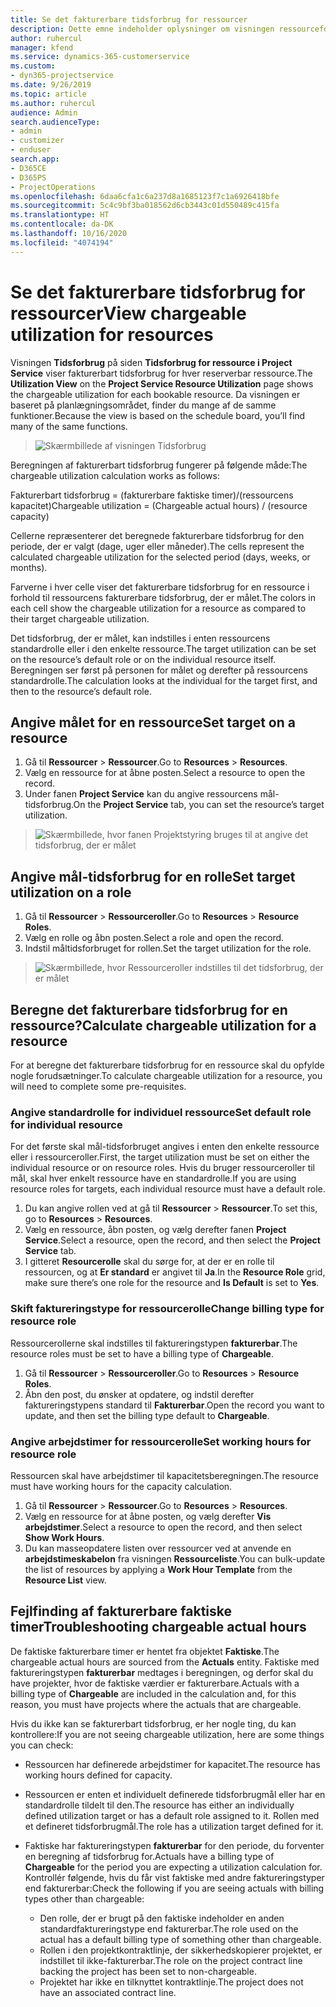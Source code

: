 ```yaml
---
title: Se det fakturerbare tidsforbrug for ressourcer
description: Dette emne indeholder oplysninger om visningen ressourceforbrug.
author: ruhercul
manager: kfend
ms.service: dynamics-365-customerservice
ms.custom:
- dyn365-projectservice
ms.date: 9/26/2019
ms.topic: article
ms.author: ruhercul
audience: Admin
search.audienceType:
- admin
- customizer
- enduser
search.app:
- D365CE
- D365PS
- ProjectOperations
ms.openlocfilehash: 6daa6cfa1c6a237d8a1685123f7c1a6926418bfe
ms.sourcegitcommit: 5c4c9bf3ba018562d6cb3443c01d550489c415fa
ms.translationtype: HT
ms.contentlocale: da-DK
ms.lasthandoff: 10/16/2020
ms.locfileid: "4074194"
---
```

# <a name="view-chargeable-utilization-for-resources"></a><span data-ttu-id="13b99-103">Se det fakturerbare tidsforbrug for ressourcer</span><span class="sxs-lookup"><span data-stu-id="13b99-103">View chargeable utilization for resources</span></span>
 
<span data-ttu-id="13b99-104">Visningen **Tidsforbrug** på siden **Tidsforbrug for ressource i Project Service** viser fakturerbart tidsforbrug for hver reserverbar ressource.</span><span class="sxs-lookup"><span data-stu-id="13b99-104">The **Utilization View** on the **Project Service Resource Utilization** page shows the chargeable utilization for each bookable resource.</span></span> <span data-ttu-id="13b99-105">Da visningen er baseret på planlægningsområdet, finder du mange af de samme funktioner.</span><span class="sxs-lookup"><span data-stu-id="13b99-105">Because the view is based on the schedule board, you’ll find many of the same functions.</span></span>

> ![Skærmbillede af visningen Tidsforbrug](media/FAQ-utilization-1.png)
 

<span data-ttu-id="13b99-107">Beregningen af fakturerbart tidsforbrug fungerer på følgende måde:</span><span class="sxs-lookup"><span data-stu-id="13b99-107">The chargeable utilization calculation works as follows:</span></span>

   <span data-ttu-id="13b99-108">Fakturerbart tidsforbrug = (fakturerbare faktiske timer)/(ressourcens kapacitet)</span><span class="sxs-lookup"><span data-stu-id="13b99-108">Chargeable utilization = (Chargeable actual hours) / (resource capacity)</span></span>

<span data-ttu-id="13b99-109">Cellerne repræsenterer det beregnede fakturerbare tidsforbrug for den periode, der er valgt (dage, uger eller måneder).</span><span class="sxs-lookup"><span data-stu-id="13b99-109">The cells represent the calculated chargeable utilization for the selected period (days, weeks, or months).</span></span>

<span data-ttu-id="13b99-110">Farverne i hver celle viser det fakturerbare tidsforbrug for en ressource i forhold til ressourcens fakturerbare tidsforbrug, der er målet.</span><span class="sxs-lookup"><span data-stu-id="13b99-110">The colors in each cell show the chargeable utilization for a resource as compared to their target chargeable utilization.</span></span> 

<span data-ttu-id="13b99-111">Det tidsforbrug, der er målet, kan indstilles i enten ressourcens standardrolle eller i den enkelte ressource.</span><span class="sxs-lookup"><span data-stu-id="13b99-111">The target utilization can be set on the resource’s default role or on the individual resource itself.</span></span> <span data-ttu-id="13b99-112">Beregningen ser først på personen for målet og derefter på ressourcens standardrolle.</span><span class="sxs-lookup"><span data-stu-id="13b99-112">The calculation looks at the individual for the target first, and then to the resource’s default role.</span></span>

## <a name="set-target-on-a-resource"></a><span data-ttu-id="13b99-113">Angive målet for en ressource</span><span class="sxs-lookup"><span data-stu-id="13b99-113">Set target on a resource</span></span>

1. <span data-ttu-id="13b99-114">Gå til **Ressourcer** \> **Ressourcer**.</span><span class="sxs-lookup"><span data-stu-id="13b99-114">Go to **Resources** \> **Resources**.</span></span> 
2. <span data-ttu-id="13b99-115">Vælg en ressource for at åbne posten.</span><span class="sxs-lookup"><span data-stu-id="13b99-115">Select a resource to open the record.</span></span> 
3. <span data-ttu-id="13b99-116">Under fanen **Project Service** kan du angive ressourcens mål-tidsforbrug.</span><span class="sxs-lookup"><span data-stu-id="13b99-116">On the **Project Service** tab, you can set the resource’s target utilization.</span></span>

> ![Skærmbillede, hvor fanen Projektstyring bruges til at angive det tidsforbrug, der er målet](media/FAQ-utilization-2.png)
 
## <a name="set-target-utilization-on-a-role"></a><span data-ttu-id="13b99-118">Angive mål-tidsforbrug for en rolle</span><span class="sxs-lookup"><span data-stu-id="13b99-118">Set target utilization on a role</span></span>

1. <span data-ttu-id="13b99-119">Gå til **Ressourcer** \> **Ressourceroller**.</span><span class="sxs-lookup"><span data-stu-id="13b99-119">Go to **Resources** \> **Resource Roles**.</span></span> 
2. <span data-ttu-id="13b99-120">Vælg en rolle og åbn posten.</span><span class="sxs-lookup"><span data-stu-id="13b99-120">Select a role and open the record.</span></span> 
3. <span data-ttu-id="13b99-121">Indstil måltidsforbruget for rollen.</span><span class="sxs-lookup"><span data-stu-id="13b99-121">Set the target utilization for the role.</span></span>

> ![Skærmbillede, hvor Ressourceroller indstilles til det tidsforbrug, der er målet](media/FAQ-utilization-3.png)
 
## <a name="calculate-chargeable-utilization-for-a-resource"></a><span data-ttu-id="13b99-123">Beregne det fakturerbare tidsforbrug for en ressource?</span><span class="sxs-lookup"><span data-stu-id="13b99-123">Calculate chargeable utilization for a resource</span></span>

<span data-ttu-id="13b99-124">For at beregne det fakturerbare tidsforbrug for en ressource skal du opfylde nogle forudsætninger.</span><span class="sxs-lookup"><span data-stu-id="13b99-124">To calculate chargeable utilization for a resource, you will need to complete some pre-requisites.</span></span> 

### <a name="set-default-role-for-individual-resource"></a><span data-ttu-id="13b99-125">Angive standardrolle for individuel ressource</span><span class="sxs-lookup"><span data-stu-id="13b99-125">Set default role for individual resource</span></span>

<span data-ttu-id="13b99-126">For det første skal mål-tidsforbruget angives i enten den enkelte ressource eller i ressourceroller.</span><span class="sxs-lookup"><span data-stu-id="13b99-126">First, the target utilization must be set on either the individual resource or on resource roles.</span></span> <span data-ttu-id="13b99-127">Hvis du bruger ressourceroller til mål, skal hver enkelt ressource have en standardrolle.</span><span class="sxs-lookup"><span data-stu-id="13b99-127">If you are using resource roles for targets, each individual resource must have a default role.</span></span> 

1. <span data-ttu-id="13b99-128">Du kan angive rollen ved at gå til **Ressourcer** \> **Ressourcer**.</span><span class="sxs-lookup"><span data-stu-id="13b99-128">To set this, go to **Resources** \> **Resources**.</span></span> 
2. <span data-ttu-id="13b99-129">Vælg en ressource, åbn posten, og vælg derefter fanen **Project Service**.</span><span class="sxs-lookup"><span data-stu-id="13b99-129">Select a resource, open the record, and then select the **Project Service** tab.</span></span> 
3. <span data-ttu-id="13b99-130">I gitteret **Resourcerolle** skal du sørge for, at der er en rolle til ressourcen, og at **Er standard** er angivet til **Ja**.</span><span class="sxs-lookup"><span data-stu-id="13b99-130">In the **Resource Role** grid, make sure there’s one role for the resource and **Is Default** is set to **Yes**.</span></span>
 
### <a name="change-billing-type-for-resource-role"></a><span data-ttu-id="13b99-131">Skift faktureringstype for ressourcerolle</span><span class="sxs-lookup"><span data-stu-id="13b99-131">Change billing type for resource role</span></span>

<span data-ttu-id="13b99-132">Ressourcerollerne skal indstilles til faktureringstypen **fakturerbar**.</span><span class="sxs-lookup"><span data-stu-id="13b99-132">The resource roles must be set to have a billing type of **Chargeable**.</span></span> 

1. <span data-ttu-id="13b99-133">Gå til **Ressourcer** \> **Ressourceroller**.</span><span class="sxs-lookup"><span data-stu-id="13b99-133">Go to **Resources** \> **Resource Roles**.</span></span> 
2. <span data-ttu-id="13b99-134">Åbn den post, du ønsker at opdatere, og indstil derefter faktureringstypens standard til **Fakturerbar**.</span><span class="sxs-lookup"><span data-stu-id="13b99-134">Open the record you want to update, and then set the billing type default to **Chargeable**.</span></span>

### <a name="set-working-hours-for-resource-role"></a><span data-ttu-id="13b99-135">Angive arbejdstimer for ressourcerolle</span><span class="sxs-lookup"><span data-stu-id="13b99-135">Set working hours for resource role</span></span>
 
<span data-ttu-id="13b99-136">Ressourcen skal have arbejdstimer til kapacitetsberegningen.</span><span class="sxs-lookup"><span data-stu-id="13b99-136">The resource must have working hours for the capacity calculation.</span></span> 

1. <span data-ttu-id="13b99-137">Gå til **Ressourcer** \> **Ressourcer**.</span><span class="sxs-lookup"><span data-stu-id="13b99-137">Go to **Resources** \> **Resources**.</span></span> 
2. <span data-ttu-id="13b99-138">Vælg en ressource for at åbne posten, og vælg derefter **Vis arbejdstimer**.</span><span class="sxs-lookup"><span data-stu-id="13b99-138">Select a resource to open the record, and then select **Show Work Hours**.</span></span> 
3. <span data-ttu-id="13b99-139">Du kan masseopdatere listen over ressourcer ved at anvende en **arbejdstimeskabelon** fra visningen **Ressourceliste**.</span><span class="sxs-lookup"><span data-stu-id="13b99-139">You can bulk-update the list of resources by applying a **Work Hour Template** from the **Resource List** view.</span></span>

## <a name="troubleshooting-chargeable-actual-hours"></a><span data-ttu-id="13b99-140">Fejlfinding af fakturerbare faktiske timer</span><span class="sxs-lookup"><span data-stu-id="13b99-140">Troubleshooting chargeable actual hours</span></span>

<span data-ttu-id="13b99-141">De faktiske fakturerbare timer er hentet fra objektet **Faktiske**.</span><span class="sxs-lookup"><span data-stu-id="13b99-141">The chargeable actual hours are sourced from the **Actuals** entity.</span></span> <span data-ttu-id="13b99-142">Faktiske med faktureringstypen **fakturerbar** medtages i beregningen, og derfor skal du have projekter, hvor de faktiske værdier er fakturerbare.</span><span class="sxs-lookup"><span data-stu-id="13b99-142">Actuals with a billing type of **Chargeable** are included in the calculation and, for this reason, you must have projects where the actuals that are chargeable.</span></span>

<span data-ttu-id="13b99-143">Hvis du ikke kan se fakturerbart tidsforbrug, er her nogle ting, du kan kontrollere:</span><span class="sxs-lookup"><span data-stu-id="13b99-143">If you are not seeing chargeable utilization, here are some things you can check:</span></span>

- <span data-ttu-id="13b99-144">Ressourcen har definerede arbejdstimer for kapacitet.</span><span class="sxs-lookup"><span data-stu-id="13b99-144">The resource has working hours defined for capacity.</span></span>
- <span data-ttu-id="13b99-145">Ressourcen er enten et individuelt definerede tidsforbrugmål eller har en standardrolle tildelt til den.</span><span class="sxs-lookup"><span data-stu-id="13b99-145">The resource has either an individually defined utilization target or has a default role assigned to it.</span></span> <span data-ttu-id="13b99-146">Rollen med et defineret tidsforbrugmål.</span><span class="sxs-lookup"><span data-stu-id="13b99-146">The role has a utilization target defined for it.</span></span>
- <span data-ttu-id="13b99-147">Faktiske har faktureringstypen **fakturerbar** for den periode, du forventer en beregning af tidsforbrug for.</span><span class="sxs-lookup"><span data-stu-id="13b99-147">Actuals have a billing type of **Chargeable** for the period you are expecting a utilization calculation for.</span></span> <span data-ttu-id="13b99-148">Kontrollér følgende, hvis du får vist faktiske med andre faktureringstyper end fakturerbar:</span><span class="sxs-lookup"><span data-stu-id="13b99-148">Check the following if you are seeing actuals with billing types other than chargeable:</span></span>

  - <span data-ttu-id="13b99-149">Den rolle, der er brugt på den faktiske indeholder en anden standardfaktureringstype end fakturerbar.</span><span class="sxs-lookup"><span data-stu-id="13b99-149">The role used on the actual has a default billing type of something other than chargeable.</span></span>
  - <span data-ttu-id="13b99-150">Rollen i den projektkontraktlinje, der sikkerhedskopierer projektet, er indstillet til ikke-fakturerbar.</span><span class="sxs-lookup"><span data-stu-id="13b99-150">The role on the project contract line backing the project has been set to non-chargeable.</span></span>
  - <span data-ttu-id="13b99-151">Projektet har ikke en tilknyttet kontraktlinje.</span><span class="sxs-lookup"><span data-stu-id="13b99-151">The project does not have an associated contract line.</span></span>

